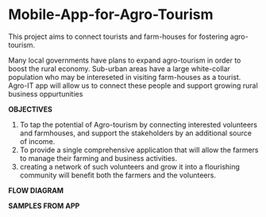# Mobile-App-for-Agro-Tourism
This project aims to connect tourists and farm-houses for fostering agro-tourism.

Many local governments have plans to expand agro-tourism in order to boost the rural economy. Sub-urban areas have a large white-collar population who may be intereseted in visiting farm-houses as a tourist. Agro-IT app will allow us to connect these people and support growing rural business oppurtunities 

<b>OBJECTIVES</b><br>
<ol>
<li>To tap the potential of Agro-tourism by connecting interested volunteers and farmhouses, and support the stakeholders by an additional source of income.</li>
<li>To provide a single comprehensive application that will allow the farmers to manage their farming and business activities.</li> 
<li>creating a network of such volunteers and grow it into a flourishing community will benefit both the farmers and the volunteers.</li>
</ol>

<b> FLOW DIAGRAM </b><br>

<b>SAMPLES FROM APP</b><br>
